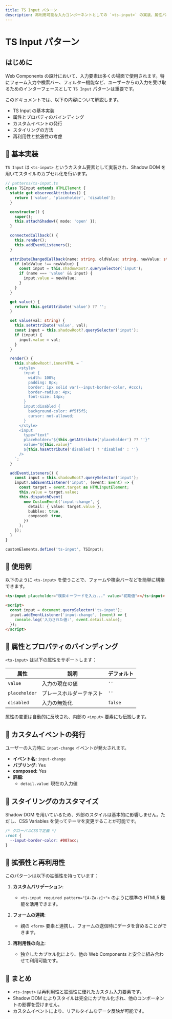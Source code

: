 ```yaml
---
title: TS Input パターン
description: 再利用可能な入力コンポーネントとしての `<ts-input>` の実装、属性バインディング、カスタムイベント、スタイリング、拡張性を解説。
---
```

# TS Input パターン

## はじめに
Web Components の設計において、入力要素は多くの場面で使用されます。特にフォーム入力や検索バー、フィルター機能など、ユーザーからの入力を受け取るためのインターフェースとして `TS Input` パターンは重要です。

このドキュメントでは、以下の内容について解説します。

- TS Input の基本実装
- 属性とプロパティのバインディング
- カスタムイベントの発行
- スタイリングの方法
- 再利用性と拡張性の考慮


## 🔹 基本実装
`TS Input` は `<ts-input>` というカスタム要素として実装され、Shadow DOM を用いてスタイルのカプセル化を行います。

```typescript
// patterns/ts-input.ts
class TSInput extends HTMLElement {
  static get observedAttributes() {
    return ['value', 'placeholder', 'disabled'];
  }

  constructor() {
    super();
    this.attachShadow({ mode: 'open' });
  }

  connectedCallback() {
    this.render();
    this.addEventListeners();
  }

  attributeChangedCallback(name: string, oldValue: string, newValue: string) {
    if (oldValue !== newValue) {
      const input = this.shadowRoot?.querySelector('input');
      if (name === 'value' && input) {
        input.value = newValue;
      }
    }
  }

  get value() {
    return this.getAttribute('value') ?? '';
  }

  set value(val: string) {
    this.setAttribute('value', val);
    const input = this.shadowRoot?.querySelector('input');
    if (input) {
      input.value = val;
    }
  }

  render() {
    this.shadowRoot!.innerHTML = `
      <style>
        input {
          width: 100%;
          padding: 8px;
          border: 1px solid var(--input-border-color, #ccc);
          border-radius: 4px;
          font-size: 14px;
        }
        input:disabled {
          background-color: #f5f5f5;
          cursor: not-allowed;
        }
      </style>
      <input 
        type="text"
        placeholder="${this.getAttribute('placeholder') ?? ''}"
        value="${this.value}"
        ${this.hasAttribute('disabled') ? 'disabled' : ''}
      />
    `;
  }

  addEventListeners() {
    const input = this.shadowRoot?.querySelector('input');
    input?.addEventListener('input', (event: Event) => {
      const target = event.target as HTMLInputElement;
      this.value = target.value;
      this.dispatchEvent(
        new CustomEvent('input-change', {
          detail: { value: target.value },
          bubbles: true,
          composed: true,
        })
      );
    });
  }
}

customElements.define('ts-input', TSInput);
```


## 🔹 使用例
以下のように `<ts-input>` を使うことで、フォームや検索バーなどを簡単に構築できます。

```html
<ts-input placeholder="検索キーワードを入力..." value="初期値"></ts-input>

<script>
  const input = document.querySelector('ts-input');
  input.addEventListener('input-change', (event) => {
    console.log('入力された値:', event.detail.value);
  });
</script>
```


## 🔹 属性とプロパティのバインディング
`<ts-input>` は以下の属性をサポートします：

| 属性         | 説明                       | デフォルト |
|--------------|--------------------------|-----------|
| `value`     | 入力の現在の値            | `''`      |
| `placeholder` | プレースホルダーテキスト  | `''`      |
| `disabled`  | 入力の無効化               | `false`   |

属性の変更は自動的に反映され、内部の `<input>` 要素にも伝搬します。


## 🔹 カスタムイベントの発行
ユーザーの入力時に `input-change` イベントが発火されます。

- **イベント名:** `input-change`
- **バブリング:** Yes
- **composed:** Yes
- **詳細:** 
  - `detail.value`: 現在の入力値


## 🔹 スタイリングのカスタマイズ
Shadow DOM を用いているため、外部のスタイルは基本的に影響しません。ただし、CSS Variables を使ってテーマを変更することが可能です。

```css
/* グローバルCSSで定義 */
:root {
  --input-border-color: #007acc;
}
```


## 🔹 拡張性と再利用性
このパターンは以下の拡張性を持っています：

1. **カスタムバリデーション**:
   - `<ts-input required pattern="[A-Za-z]+">` のように標準の HTML5 機能を活用できます。

2. **フォームの連携**:
   - 親の `<form>` 要素と連携し、フォームの送信時にデータを含めることができます。

3. **再利用性の向上**:
   - 独立したカプセル化により、他の Web Components と安全に組み合わせて利用可能です。


## 🔹 まとめ
- `<ts-input>` は再利用性と拡張性に優れたカスタム入力要素です。
- Shadow DOM によりスタイルは完全にカプセル化され、他のコンポーネントの影響を受けません。
- カスタムイベントにより、リアルタイムなデータ反映が可能です。